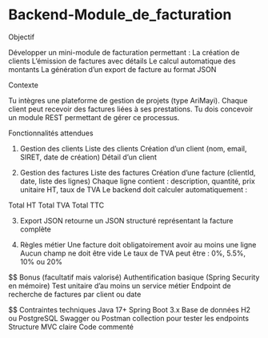 # Backend-Module_de_facturation


Objectif

Développer un mini-module de facturation permettant :
La création de clients
L’émission de factures avec détails
Le calcul automatique des montants
La génération d’un export de facture au format JSON

Contexte

Tu intègres une plateforme de gestion de projets (type AriMayi). Chaque client peut recevoir des factures liées à ses prestations. Tu dois concevoir un module REST permettant de gérer ce processus.


Fonctionnalités attendues

1. Gestion des clients
Liste des clients
Création d’un client (nom, email, SIRET, date de création)
Détail d’un client

2. Gestion des factures
Liste des factures
Création d’une facture (clientId, date, liste des lignes)
Chaque ligne contient : description, quantité, prix unitaire HT, taux de TVA
Le backend doit calculer automatiquement :

Total HT
Total TVA
Total TTC

3. Export JSON
retourne un JSON structuré représentant la facture complète

4. Règles métier
Une facture doit obligatoirement avoir au moins une ligne
Aucun champ ne doit être vide
Le taux de TVA peut être : 0%, 5.5%, 10% ou 20%

$$ Bonus (facultatif mais valorisé)
Authentification basique (Spring Security en mémoire)
Test unitaire d’au moins un service métier
Endpoint de recherche de factures par client ou date

$$ Contraintes techniques
Java 17+
Spring Boot 3.x
Base de données H2 ou PostgreSQL
Swagger ou Postman collection pour tester les endpoints
Structure MVC claire
Code commenté
